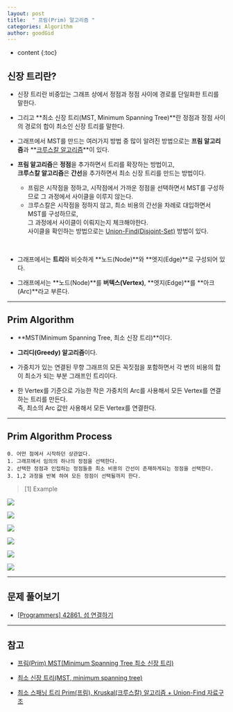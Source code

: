 ```yaml
---
layout: post
title:  " 프림(Prim) 알고리즘 "
categories: Algorithm
author: goodGid
---
```

* content
{:toc}

## 신장 트리란?

* 신장 트리란 비중있는 그래프 상에서 정점과 정점 사이에 경로를 단일화한 트리를 말한다.

* 그리고 **최소 신장 트리(MST, Minimum Spanning Tree)**란 정점과 정점 사이의 경로의 합이 최소인 신장 트리를 말한다.

* 그래프에서 MST를 만드는 여러가지 방법 중 많이 알려진 방법으로는 **프림 알고리즘**과 **[크루스칼 알고리즘](https://goodgid.github.io/Kruskal-Algorithm/)**이 있다.











* **프림 알고리즘**은 **정점**을 추가하면서 트리를 확장하는 방법이고, <br> **크루스칼 알고리즘**은 **간선**을 추가하면서 최소 신장 트리를 만드는 방법이다.
    - 프림은 시작점을 정하고, 시작점에서 가까운 정점을 선택하면서 MST를 구성하므로 그 과정에서 사이클을 이루지 않는다.
    - 크루스칼은 시작점을 정하지 않고, 최소 비용의 간선을 차례로 대입하면서 MST를 구성하므로, <br> 그 과정에서 사이클이 이뤄지는지 체크해야한다. <br> 사이클을 확인하는 방법으로는 [Union-Find(Disjoint-Set)]({{site.url}}/Union-Find-Algorithm) 방법이 있다.

<br>

* 그래프에서는 **트리**와 비슷하게 **노드(Node)**와 **엣지(Edge)**로 구성되어 있다. 

* 그래프에서는 **노드(Node)**를 **버텍스(Vertex)**, **엣지(Edge)**를 **아크(Arc)**라고 부른다.

---

## Prim Algorithm

* **MST(Minimum Spanning Tree, 최소 신장 트리)**이다.

* **그리디(Greedy) 알고리즘**이다.

* 가중치가 있는 연결된 무향 그래프의 모든 꼭짓점을 포함하면서 각 변의 비용의 합이 최소가 되는 부분 그래프인 트리이다.

* 한 Vertex를 기준으로 가능한 작은 가중치의 Arc를 사용해서 모든 Vertex를 연결하는 트리를 만든다. <br> 즉, 최소의 Arc 값만 사용해서 모든 Vertex를 연결한다.


---


## Prim Algorithm Process

```
0. 어떤 점에서 시작하던 상관없다.
1. 그래프에서 임의의 하나의 정점을 선택한다.
2. 선택한 정점과 인접하는 정점들중 최소 비용의 간선이 존재하게되는 정점을 선택한다.
3. 1,2 과정을 반복 하여 모든 정점이 선택될까지 한다.
```

> [1] Example

![](/assets/img/algorithm/prim_algorithm_1.png)

![](/assets/img/algorithm/prim_algorithm_2.png)

![](/assets/img/algorithm/prim_algorithm_3.png)

![](/assets/img/algorithm/prim_algorithm_4.png)

![](/assets/img/algorithm/prim_algorithm_5.png)

![](/assets/img/algorithm/prim_algorithm_6.png)


---

## 문제 풀어보기

* [[Programmers] 42861. 섬 연결하기]({{site.url}}/PGM-42861/)



---

## 참고

* [프림(Prim) MST(Minimum Spanning Tree 최소 신장 트리)](http://swlock.blogspot.com/2016/02/prim-mstminimum-spanning-tree.html)

* [최소 신장 트리(MST, minimum spanning tree)](https://www.zerocho.com/category/Algorithm/post/584bcd42580277001862f1a7)

* [최소 스패닝 트리 Prim(프림), Kruskal(크루스칼) 알고리즘 + Union-Find 자료구조](http://stack07142.tistory.com/54)